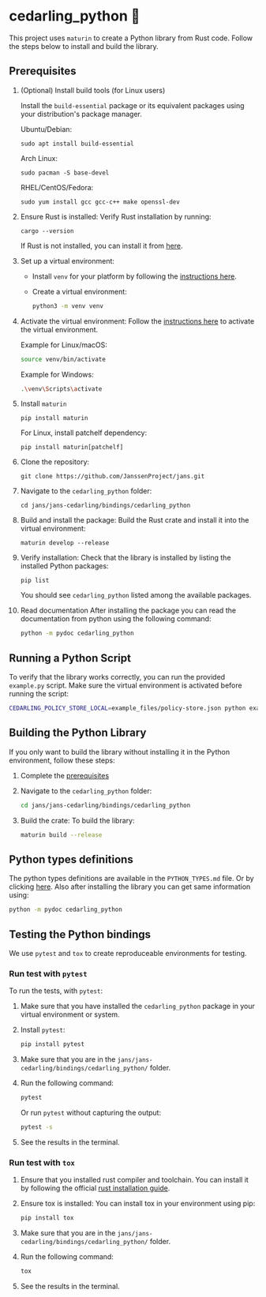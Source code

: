 # cedarling_python 🐍

This project uses `maturin` to create a Python library from Rust code. Follow the steps below to install and build the library.

## Prerequisites

1. (Optional) Install build tools (for Linux users)
   
   Install the `build-essential` package or its equivalent packages using your distribution's package manager.

   Ubuntu/Debian:

   ```
   sudo apt install build-essential
   ```

   Arch Linux:

   ```
   sudo pacman -S base-devel
   ```

   RHEL/CentOS/Fedora:

   ```
   sudo yum install gcc gcc-c++ make openssl-dev
   ```

1. Ensure Rust is installed:
   Verify Rust installation by running:

   ```
   cargo --version
   ```

   If Rust is not installed, you can install it from [here](https://www.rust-lang.org/tools/install).

1. Set up a virtual environment:
   - Install `venv` for your platform by following the [instructions here](https://virtualenv.pypa.io/en/latest/installation.html).
   - Create a virtual environment:

     ```bash
     python3 -m venv venv
     ```

1. Activate the virtual environment:
   Follow the [instructions here](https://packaging.python.org/guides/installing-using-pip-and-virtual-environments/#activate-a-virtual-environment) to activate the virtual environment.

   Example for Linux/macOS:

   ```bash
   source venv/bin/activate
   ```

   Example for Windows:

   ```bash
   .\venv\Scripts\activate
   ```

1. Install `maturin`

   ```
   pip install maturin
   ```
   For Linux, install patchelf dependency:
   ```
   pip install maturin[patchelf]
   ```

1. Clone the repository:
   ```
   git clone https://github.com/JanssenProject/jans.git
   ```

1. Navigate to the `cedarling_python` folder:

   ```
   cd jans/jans-cedarling/bindings/cedarling_python
   ```

1. Build and install the package:
   Build the Rust crate and install it into the virtual environment:

   ```
   maturin develop --release
   ```

1. Verify installation:
   Check that the library is installed by listing the installed Python packages:

   ```
   pip list
   ```

   You should see `cedarling_python` listed among the available packages.

1. Read documentation
  After installing the package you can read the documentation from python using the following command:

   ```bash
   python -m pydoc cedarling_python
   ```

## Running a Python Script

To verify that the library works correctly, you can run the provided `example.py` script. Make sure the virtual environment is activated before running the script:

```bash
CEDARLING_POLICY_STORE_LOCAL=example_files/policy-store.json python example.py
```

## Building the Python Library

If you only want to build the library without installing it in the Python environment, follow these steps:

1. Complete the [prerequisites](#Prerequisites)

1. Navigate to the `cedarling_python` folder:

   ```bash
   cd jans/jans-cedarling/bindings/cedarling_python
   ```

1. Build the crate:
   To build the library:

   ```bash
   maturin build --release
   ```

## Python types definitions

  The python types definitions are available in the `PYTHON_TYPES.md` file. Or by clicking [here](PYTHON_TYPES.md).
  Also after installing the library you can get same information using:

  ```bash
  python -m pydoc cedarling_python
  ```

## Testing the Python bindings

  We use `pytest` and `tox` to create reproduceable environments for testing.

### Run test with `pytest`  

  To run the tests, with `pytest`:
  
  1. Make sure that you have installed the `cedarling_python` package in your virtual environment or system.
  1. Install `pytest`:

     ```bash
     pip install pytest
     ```

  1. Make sure that you are in the `jans/jans-cedarling/bindings/cedarling_python/` folder.
  1. Run the following command:

     ```bash
     pytest
     ```

     Or run `pytest` without capturing the output:

     ```bash
     pytest -s
     ```

  1. See the results in the terminal.
  
### Run test with `tox`

  1. Ensure that you installed rust compiler and toolchain. You can install it by following the official [rust installation guide](https://www.rust-lang.org/tools/install).

  1. Ensure tox is installed:
  You can install tox in your environment using pip:

     ```bash
     pip install tox
     ```

  1. Make sure that you are in the `jans/jans-cedarling/bindings/cedarling_python/` folder.
  1. Run the following command:

     ```bash
     tox
     ```

  1. See the results in the terminal.
